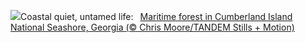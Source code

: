 ![](https://www.bing.com/th?id=OHR.CumberlandOaks_EN-US1850139942_UHD.jpg&w=1000)Coastal quiet, untamed life:&nbsp;&ensp;[Maritime forest in Cumberland Island National Seashore, Georgia (© Chris Moore/TANDEM Stills + Motion)](https://www.bing.com/th?id=OHR.CumberlandOaks_EN-US1850139942_UHD.jpg)
<br><br/>
